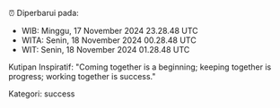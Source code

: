 ⏰ Diperbarui pada:
- WIB: Minggu, 17 November 2024 23.28.48 UTC
- WITA: Senin, 18 November 2024 00.28.48 UTC
- WIT: Senin, 18 November 2024 01.28.48 UTC

Kutipan Inspiratif:
"Coming together is a beginning; keeping together is progress; working together is success."


Kategori: success

